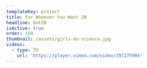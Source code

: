 ```yaml
---
templateKey: project
title: For Whoever You Want 2B
headline: Got2B
isActive: true
order: 150
thumbnail: /assets/girls-do-science.jpg
videos:
  - type: TV
    url: 'https://player.vimeo.com/video/397275904'
---
```

